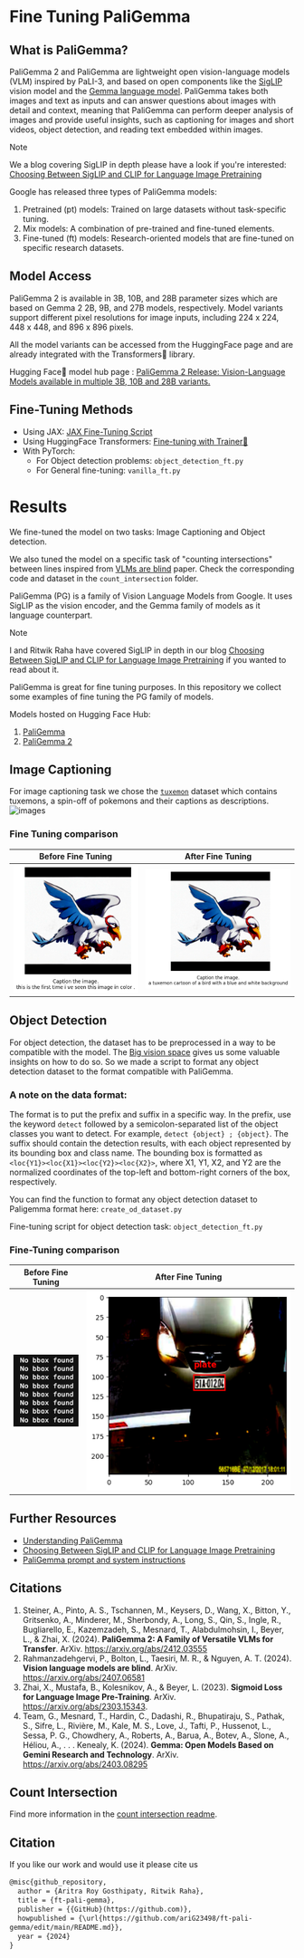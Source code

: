 # Fine Tuning PaliGemma


## What is PaliGemma?

PaliGemma 2 and PaliGemma are lightweight open vision-language models (VLM) inspired by PaLI-3, and based on open components like the [SigLIP](https://arxiv.org/abs/2303.15343) vision model and the [Gemma language model](https://arxiv.org/abs/2403.08295). PaliGemma takes both images and text as inputs and can answer questions about images with detail and context, meaning that PaliGemma can perform deeper analysis of images and provide useful insights, such as captioning for images and short videos, object detection, and reading text embedded within images.

> [!Note]
We a blog covering SigLIP in depth please have a look if you're interested:
[Choosing Between SigLIP and CLIP for Language Image Pretraining](https://blog.ritwikraha.dev/choosing-between-siglip-and-clip-for-language-image-pretraining)

Google has released three types of PaliGemma models:
1. Pretrained (pt) models: Trained on large datasets without task-specific tuning.
2. Mix models: A combination of pre-trained and fine-tuned elements.
3. Fine-tuned (ft) models: Research-oriented models that are fine-tuned on specific research datasets.

## Model Access
PaliGemma 2 is available in 3B, 10B, and 28B parameter sizes which are based on Gemma 2 2B, 9B, and 27B models, respectively. Model variants support different pixel resolutions for image inputs, including 224 x 224, 448 x 448, and 896 x 896 pixels.

All the model variants can be accessed from the HuggingFace page and are already integrated with the Transformers🤗 library. 

Hugging Face🤗 model hub page : [PaliGemma 2 Release: Vision-Language Models available in multiple 3B, 10B and 28B variants.](https://huggingface.co/collections/google/paligemma-2-release-67500e1e1dbfdd4dee27ba48)

## Fine-Tuning Methods

- Using JAX: [JAX Fine-Tuning Script](https://colab.research.google.com/github/google-research/big_vision/blob/main/big_vision/configs/proj/paligemma/finetune_paligemma.ipynb)
- Using HuggingFace Transformers: [Fine-tuning with Trainer🤗](https://huggingface.co/blog/paligemma#using-transformers-1)
- With PyTorch:
  + For Object detection problems: `object_detection_ft.py`
  + For General fine-tuning: `vanilla_ft.py` 

# Results
We fine-tuned the model on two tasks: Image Captioning and Object detection. 

We also tuned the model on a specific task of "counting intersections" between lines inspired from [VLMs are blind](https://vlmsareblind.github.io/) paper. Check the corresponding code and dataset in the `count_intersection` folder.

PaliGemma (PG) is a family of Vision Language Models from Google. It uses
SigLIP as the vision encoder, and the Gemma family of models as it language counterpart.

> [!Note]
I and Ritwik Raha have covered SigLIP in depth in our blog
[Choosing Between SigLIP and CLIP for Language Image Pretraining](https://blog.ritwikraha.dev/choosing-between-siglip-and-clip-for-language-image-pretraining) if you wanted to read
about it.

PaliGemma is great for fine tuning purposes. In this repository we collect some
examples of fine tuning the PG family of models.

Models hosted on Hugging Face Hub:

1. [PaliGemma](https://huggingface.co/collections/google/paligemma-release-6643a9ffbf57de2ae0448dda)
2. [PaliGemma 2](https://huggingface.co/collections/google/paligemma-2-release-67500e1e1dbfdd4dee27ba48)



## Image Captioning

For image captioning task we chose the [`tuxemon`](https://huggingface.co/datasets/diffusers/tuxemon) dataset which contains tuxemons, a spin-off of pokemons and their captions as descriptions.
![images](https://github.com/user-attachments/assets/34b88424-704b-42d0-b1da-6a6bfac2b780)

### Fine Tuning comparison

| Before Fine Tuning | After Fine Tuning |
|---|---|
| ![image](./assets/image_caption/before.png) | ![image](./assets/image_caption/after.png) |


## Object Detection

For object detection, the dataset has to be preprocessed in a way to be compatible with the model. The [Big vision space](https://huggingface.co/spaces/big-vision/paligemma) gives us some valuable insights on how to do so. So we made a script 
to format any object detection dataset to the format compatible with PaliGemma. 

### A note on the data format: 
The format is to put the prefix and suffix in a specific way. In the prefix, use the keyword `detect` followed by a semicolon-separated list of the object classes you want to detect. For example, `detect {object} ; {object}`. The suffix should contain the detection results, with each object represented by its bounding box and class name. The bounding box is formatted as `<loc{Y1}><loc{X1}><loc{Y2}><loc{X2}>`, where X1, Y1, X2, and Y2 are the normalized coordinates of the top-left and bottom-right corners of the box, respectively.



You can find the function to format any object detection dataset to Paligemma format here: `create_od_dataset.py`

Fine-tuning script for object detection task:  `object_detection_ft.py`

### Fine-Tuning comparison

| Before Fine Tuning | After Fine Tuning |
|---|---|
| ![image](./assets/object_detection/before.png) | ![image](./assets/object_detection/after.png) |


## Further Resources
- [Understanding PaliGemma](https://blog.ritwikraha.dev/understanding-paligemma-in-50-minutes-or-less)
- [Choosing Between SigLIP and CLIP for Language Image Pretraining](https://blog.ritwikraha.dev/choosing-between-siglip-and-clip-for-language-image-pretraining)
- [PaliGemma prompt and system instructions](https://ai.google.dev/gemma/docs/paligemma/prompt-system-instructions)

## Citations 

1. Steiner, A., Pinto, A. S., Tschannen, M., Keysers, D., Wang, X., Bitton, Y., Gritsenko, A., Minderer, M., Sherbondy, A., Long, S., Qin, S., Ingle, R., Bugliarello, E., Kazemzadeh, S., Mesnard, T., Alabdulmohsin, I., Beyer, L., & Zhai, X. (2024). **PaliGemma 2: A Family of Versatile VLMs for Transfer**. ArXiv. https://arxiv.org/abs/2412.03555
2. Rahmanzadehgervi, P., Bolton, L., Taesiri, M. R., & Nguyen, A. T. (2024). **Vision language models are blind**. ArXiv. https://arxiv.org/abs/2407.06581
3. Zhai, X., Mustafa, B., Kolesnikov, A., & Beyer, L. (2023). **Sigmoid Loss for Language Image Pre-Training**. ArXiv. https://arxiv.org/abs/2303.15343.
4. Team, G., Mesnard, T., Hardin, C., Dadashi, R., Bhupatiraju, S., Pathak, S., Sifre, L., Rivière, M., Kale, M. S., Love, J., Tafti, P., Hussenot, L., Sessa, P. G., Chowdhery, A., Roberts, A., Barua, A., Botev, A., Slone, A., Héliou, A., . . .  Kenealy, K. (2024). **Gemma: Open Models Based on Gemini Research and Technology**. ArXiv. https://arxiv.org/abs/2403.08295


## Count Intersection

Find more information in the [count intersection readme](../count_intersection/README.md).

## Citation

If you like our work and would use it please cite us
```
@misc{github_repository,
  author = {Aritra Roy Gosthipaty, Ritwik Raha}, 
  title = {ft-pali-gemma}, 
  publisher = {{GitHub}(https://github.com)},
  howpublished = {\url{https://github.com/ariG23498/ft-pali-gemma/edit/main/README.md}},
  year = {2024}  
}
```

